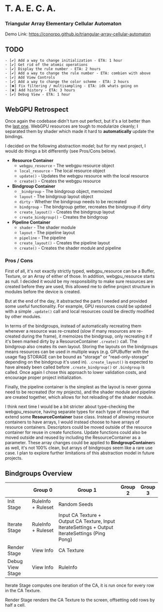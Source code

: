 # T. A. E. C. A.
### Triangular Array Elementary Cellular Automaton

Demo Link: https://conorpo.github.io/triangular-array-cellular-automaton

## TODO
```
- [✔️] Add a way to change initialization - ETA: 1 hour
- [✔️] Get rid of the atomic operations
- [✔️] Display the rule number - ETA: 2 hours
- [✔️] Add a way to change the rule number - ETA: combien with above
- [✔️] Add View Controls
- [✔️] Add a way to change the color scheme - ETA: 2 hours
- [❌] Fix filtering / multisampling - ETA: idk whats going on
- [❌] Add history - ETA: 3 hours
- [✔️] Debug View - ETA: 1 hour
```
<!-- ✔️ -->


## WebGPU Retrospect
Once again the codebase didn't turn out perfect, but it's a lot better than the [last one](https://github.com/conorpo/marching-cubes-webgpu). WebGPU resources are tough to modularize cleanly; I separated them by shader which made it hard to **automatically** update the bindings. 

I decided on the following abstraction model; but for my next project, I would do things a bit differently (see Pros/Cons below).

- **Resource Container**
  - `webgpu_resource` - The webgpu resource object
  - `local_resource` - The local resource object
  - `update()` - Updates the webgpu resource with the local resource
  - `create()` - Creates the webgpu resource
- **Bindgroup Container**
  - `_bindgroup` - The bindgroup object, memoized
  - `layout` - The bindgroup layout object
  - `dirty` - Whether the bindgroup needs to be recreated
  - `bindgroup` - The bindgroup getter, recreates the bindgroup if dirty
  - `create_layout()` - Creates the bindgroup layout
  - `create_bindgroup()` - Creates the bindgroup
- **Pipeline Container**
  - `shader` - The shader module
  - `layout` - The pipeline layout
  - `pipeline` - The pipeline
  - `create_layout()` - Creates the pipeline layout
  - `create()` - Creates the shader module and pipeline

### Pros / Cons

First of all, it's not exactly strictly typed, webgpu_resource can be a Buffer, Texture, or an Array of either of those. In addition, webgpu_resource starts as null. I decided it would be my responsibility to make sure resources are created before they are used, this allowed me to define project structure in modules before the device is created.

But at the end of the day, it abstracted the parts I needed and provided some useful functionality. For example, GPU resources could be updated with a simple `.update()` call and local resources could be directly modified by other modules. 

In terms of the bindgroups, instead of automatically recreating them whenever a resource was re-created (slow if many resources are re-created during the frame), it memoizes the bindgroup, only recreating it if it's been marked dirty by a ResourceContainer `.create()` call. The bindgroup also creates its own layout. Storing the layouts on the bindgroups means resources can be used in multiple ways (e.g. GPUBuffer with the usage flag STORAGE can be bound as "storage" or "read-only-storage" depending on the bindgroup it's used in). `.create_layout()` is expected to have already been called before `.create_bindgroup()` or `.bindgroup` is called. Once again I chose this approach to lower validation costs, and encourage proper project initialization.

Finally, the pipeline container is the simplest as the layout is never gonna need to be recreated (for my projects), and the shader module and pipeline are created together, which allows for hot reloading of the shader module.

I think next time I would be a bit stricter about type-checking the webgpu_resource, having separate types for each type of resource that extend some **ResourceContainer** base class. Instead of allowing resource containers to have arrays, I would instead choose to have arrays of resource containers. Descriptors could be moved outside of the resource container for reuse in create functions. Update functions could also be moved outside and reused by including the ResourceContainer as a parameter. These array changes could be applied to **BindgroupContainer**s as well, it's not 100% clean, but arrays of bindgroups seem like a rare use case. I plan to explore further limitations of this abstraction model in future projects.

## Bindgroups Overview
| | Group 0 | Group 1 | Group 2 | Group 3 |
|-|---------|---------|---------|---------|
| Init Stage | RuleInfo + Ruleset | Random Seeds | | |
| Iterate Stage | RuleInfo + Ruleset | Input CA Texture + Output CA Texture, Input IterateSettings + Output IterateSettings (Ping Pong) | | | |
| Render Stage | View Info | CA Texture | | |
| Debug View Stage | View Info | RuleInfo | | |


Iterate Stage computes one iteration of the CA, it is run once for every row in the CA Texture.

Render Stage renders the CA Texture to the screen, offsetting odd rows by half a cell.
